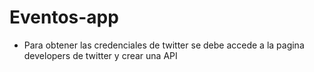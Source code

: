 # Eventos-app

- Para obtener las credenciales de twitter se debe accede a la pagina developers de twitter y crear una API